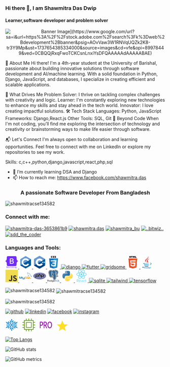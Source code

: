 ### Hi there 👋, I am Shawmitra Das Dwip
#### Learner,software developer and problem solver

<p align="center">
  <img src="[https://via.placeholder.com/1200x400?text=Your+Banner+Here" alt="Banner Image](https://www.google.com/url?sa=i&url=https%3A%2F%2Fstock.adobe.com%2Fsearch%3Fk%3Dweb%2Bdevelopment%2Bbanner&psig=AOvVaw3W1RNVqUQZk2K8-tr3Y9Mp&ust=1737654385334000&source=images&cd=vfe&opi=89978449&ved=0CBQQjRxqFwoTCKCsnLnxiYsDFQAAAAAdAAAAABAE)" />
</p>

👋 About Me
Hi there! I'm a 4th-year student at the University of Barishal, passionate about building innovative solutions through software development and AI/machine learning. With a solid foundation in Python, Django, JavaScript, and databases, I specialize in creating efficient and scalable applications.

🎯 What Drives Me
Problem Solver: I thrive on tackling complex challenges with creativity and logic.
Learner: I'm constantly exploring new technologies to enhance my skills and stay ahead in the tech world.
Innovator: I love creating impactful solutions.
🛠️ Tech Stack
Languages: Python, JavaScript
Frameworks: Django,React.js
Other Tools: SQL, Git
🌟 Beyond Code
When I'm not coding, you’ll find me exploring the intersection of technology and creativity or brainstorming ways to make life easier through software.

📬 Let's Connect
I'm always open to collaboration and learning opportunities. Feel free to connect with me on LinkedIn or explore my repositories to see my work.



Skills: c,c++,python,django,javascript,react,php,sql

- 🌱 I’m currently learning DSA and Django
- 📫 How to reach me: https://www.facebook.com/shawmitra.das

<h3 align="center">A passionate Software Developer From Bangladesh</h3>

<p align="left"> <img src="https://komarev.com/ghpvc/?username=shawmitracse134582&label=Profile%20views&color=0e75b6&style=flat" alt="shawmitracse134582" /> </p>

<h3 align="left">Connect with me:</h3>
<p align="left">
<a href="https://linkedin.com/in/shawmitra-das-3653861b9" target="blank"><img align="center" src="https://raw.githubusercontent.com/rahuldkjain/github-profile-readme-generator/master/src/images/icons/Social/linked-in-alt.svg" alt="shawmitra-das-3653861b9" height="30" width="40" /></a>
<a href="https://fb.com/shawmitra.das" target="blank"><img align="center" src="https://raw.githubusercontent.com/rahuldkjain/github-profile-readme-generator/master/src/images/icons/Social/facebook.svg" alt="shawmitra.das" height="30" width="40" /></a>
<a href="https://www.codechef.com/users/shawmitra_bu" target="blank"><img align="center" src="https://cdn.jsdelivr.net/npm/simple-icons@3.1.0/icons/codechef.svg" alt="shawmitra_bu" height="30" width="40" /></a>
<a href="https://codeforces.com/profile/..bitwiz.." target="blank"><img align="center" src="https://raw.githubusercontent.com/rahuldkjain/github-profile-readme-generator/master/src/images/icons/Social/codeforces.svg" alt="..bitwiz.." height="30" width="40" /></a>
<a href="https://www.leetcode.com/sdd_the_coder" target="blank"><img align="center" src="https://raw.githubusercontent.com/rahuldkjain/github-profile-readme-generator/master/src/images/icons/Social/leet-code.svg" alt="sdd_the_coder" height="30" width="40" /></a>
</p>

<h3 align="left">Languages and Tools:</h3>
<p align="left"> <a href="https://getbootstrap.com" target="_blank" rel="noreferrer"> <img src="https://raw.githubusercontent.com/devicons/devicon/master/icons/bootstrap/bootstrap-plain-wordmark.svg" alt="bootstrap" width="40" height="40"/> </a> <a href="https://www.cprogramming.com/" target="_blank" rel="noreferrer"> <img src="https://raw.githubusercontent.com/devicons/devicon/master/icons/c/c-original.svg" alt="c" width="40" height="40"/> </a> <a href="https://www.w3schools.com/cpp/" target="_blank" rel="noreferrer"> <img src="https://raw.githubusercontent.com/devicons/devicon/master/icons/cplusplus/cplusplus-original.svg" alt="cplusplus" width="40" height="40"/> </a> <a href="https://www.w3schools.com/css/" target="_blank" rel="noreferrer"> <img src="https://raw.githubusercontent.com/devicons/devicon/master/icons/css3/css3-original-wordmark.svg" alt="css3" width="40" height="40"/> </a> <a href="https://www.djangoproject.com/" target="_blank" rel="noreferrer"> <img src="https://cdn.worldvectorlogo.com/logos/django.svg" alt="django" width="40" height="40"/> </a> <a href="https://flutter.dev" target="_blank" rel="noreferrer"> <img src="https://www.vectorlogo.zone/logos/flutterio/flutterio-icon.svg" alt="flutter" width="40" height="40"/> </a> <a href="https://gridsome.org/" target="_blank" rel="noreferrer"> <img src="https://www.vectorlogo.zone/logos/gridsome/gridsome-icon.svg" alt="gridsome" width="40" height="40"/> </a> <a href="https://www.w3.org/html/" target="_blank" rel="noreferrer"> <img src="https://raw.githubusercontent.com/devicons/devicon/master/icons/html5/html5-original-wordmark.svg" alt="html5" width="40" height="40"/> </a> <a href="https://www.java.com" target="_blank" rel="noreferrer"> <img src="https://raw.githubusercontent.com/devicons/devicon/master/icons/java/java-original.svg" alt="java" width="40" height="40"/> </a> <a href="https://developer.mozilla.org/en-US/docs/Web/JavaScript" target="_blank" rel="noreferrer"> <img src="https://raw.githubusercontent.com/devicons/devicon/master/icons/javascript/javascript-original.svg" alt="javascript" width="40" height="40"/> </a> <a href="https://www.mysql.com/" target="_blank" rel="noreferrer"> <img src="https://raw.githubusercontent.com/devicons/devicon/master/icons/mysql/mysql-original-wordmark.svg" alt="mysql" width="40" height="40"/> </a> <a href="https://www.php.net" target="_blank" rel="noreferrer"> <img src="https://raw.githubusercontent.com/devicons/devicon/master/icons/php/php-original.svg" alt="php" width="40" height="40"/> </a> <a href="https://www.postgresql.org" target="_blank" rel="noreferrer"> <img src="https://raw.githubusercontent.com/devicons/devicon/master/icons/postgresql/postgresql-original-wordmark.svg" alt="postgresql" width="40" height="40"/> </a> <a href="https://www.python.org" target="_blank" rel="noreferrer"> <img src="https://raw.githubusercontent.com/devicons/devicon/master/icons/python/python-original.svg" alt="python" width="40" height="40"/> </a> <a href="https://reactjs.org/" target="_blank" rel="noreferrer"> <img src="https://raw.githubusercontent.com/devicons/devicon/master/icons/react/react-original-wordmark.svg" alt="react" width="40" height="40"/> </a> <a href="https://www.sqlite.org/" target="_blank" rel="noreferrer"> <img src="https://www.vectorlogo.zone/logos/sqlite/sqlite-icon.svg" alt="sqlite" width="40" height="40"/> </a> <a href="https://tailwindcss.com/" target="_blank" rel="noreferrer"> <img src="https://www.vectorlogo.zone/logos/tailwindcss/tailwindcss-icon.svg" alt="tailwind" width="40" height="40"/> </a> <a href="https://www.tensorflow.org" target="_blank" rel="noreferrer"> <img src="https://www.vectorlogo.zone/logos/tensorflow/tensorflow-icon.svg" alt="tensorflow" width="40" height="40"/> </a> </p>

<p><img align="left" src="https://github-readme-stats.vercel.app/api/top-langs?username=shawmitracse134582&show_icons=true&locale=en&layout=compact" alt="shawmitracse134582" /></p>

<p>&nbsp;<img align="center" src="https://github-readme-stats.vercel.app/api?username=shawmitracse134582&show_icons=true&locale=en" alt="shawmitracse134582" /></p>

<p><img align="center" src="https://github-readme-streak-stats.herokuapp.com/?user=shawmitracse134582&" alt="shawmitracse134582" /></p>



[<img src='https://cdn.jsdelivr.net/npm/simple-icons@3.0.1/icons/github.svg' alt='github' height='40'>](https://github.com/shAwmitrAcse134582)  [<img src='https://cdn.jsdelivr.net/npm/simple-icons@3.0.1/icons/linkedin.svg' alt='linkedin' height='40'>](https://www.linkedin.com/in/shawmitra/)  [<img src='https://cdn.jsdelivr.net/npm/simple-icons@3.0.1/icons/facebook.svg' alt='facebook' height='40'>](https://www.facebook.com/Shawmitra)  [<img src='https://cdn.jsdelivr.net/npm/simple-icons@3.0.1/icons/instagram.svg' alt='instagram' height='40'>](https://www.instagram.com/shawmitradas/)    

<a href='https://archiveprogram.github.com/'><img src='https://raw.githubusercontent.com/acervenky/animated-github-badges/master/assets/acbadge.gif' width='40' height='40'></a> <a href='https://docs.github.com/en/developers'><img src='https://raw.githubusercontent.com/acervenky/animated-github-badges/master/assets/devbadge.gif' width='40' height='40'></a> <a href='https://github.com/pricing'><img src='https://raw.githubusercontent.com/acervenky/animated-github-badges/master/assets/pro.gif' width='40' height='40'></a> <a href='https://stars.github.com/'><img src='https://raw.githubusercontent.com/acervenky/animated-github-badges/master/assets/starbadge.gif' width='35' height='35'></a> 



[![Top Langs](https://github-readme-stats.vercel.app/api/top-langs/?username=shAwmitrAcse134582)](https://github.com/anuraghazra/github-readme-stats)

![GitHub stats](https://github-readme-stats.vercel.app/api?username=shAwmitrAcse134582&show_icons=true)  



![GitHub metrics](https://metrics.lecoq.io/shAwmitrAcse134582)  

 
